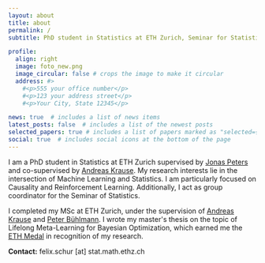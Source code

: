 ```yaml
---
layout: about
title: about
permalink: /
subtitle: PhD student in Statistics at ETH Zurich, Seminar for Statistics.

profile:
  align: right
  image: foto_new.png
  image_circular: false # crops the image to make it circular
  address: #>
    #<p>555 your office number</p>
    #<p>123 your address street</p>
    #<p>Your City, State 12345</p>

news: true  # includes a list of news items
latest_posts: false  # includes a list of the newest posts
selected_papers: true # includes a list of papers marked as "selected={true}"
social: true  # includes social icons at the bottom of the page
---
```


I am a PhD student in Statistics at ETH Zurich supervised by [Jonas Peters](https://people.math.ethz.ch/~jopeters/) and co-supervised by [Andreas Krause](https://las.inf.ethz.ch/krausea). My research interests lie in the intersection of Machine Learning and Statistics. I am particularly focused on Causality and Reinforcement Learning. Additionally, I act as group coordinator for the Seminar of Statistics.

I completed my MSc at ETH Zurich, under the supervision of [Andreas Krause](https://las.inf.ethz.ch/krausea) and [Peter Bühlmann](https://stat.ethz.ch/~buhlmann/). I wrote my master's thesis on the topic of Lifelong Meta-Learning for Bayesian Optimization, which earned me the [ETH Medal](https://ethz.ch/en/the-eth-zurich/education/awards/eth-medal.html) in recognition of my research.

**Contact:** felix.schur [at] stat.math.ethz.ch 
